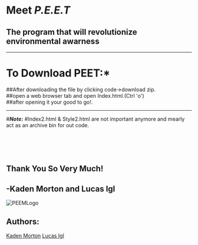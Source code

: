 # **Meet** ***P.E.E.T***
## The program that will revolutionize environmental awarness
*******************************************************

# **To Download PEET:***
##After downloading the file by clicking code->download zip.<br>
##open a web browser tab and open Index.html.(Ctrl 'o')<br>
##after opening it your good to go!.<br>
********************************************************

#***Note:***
#Index2.html & Style2.html are not important anymore and mearly act as an archive bin for out code.<br>
<br>
<br>
<br>
<br>
## Thank You So Very Much!<br>
## -Kaden Morton and Lucas Igl
![PEEMLogo](https://user-images.githubusercontent.com/97995798/201537607-3a3d9e61-e9e5-4ca3-bd6f-554971503637.png)


## Authors:
[Kaden Morton](https://github.com/Sh0rtMort)
[Lucas Igl](https://github.com/Kingboo20)
